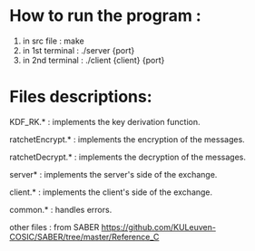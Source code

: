 # How to run the program : 

1) in src file : make 
2) in 1st terminal : ./server \{port\}
3) in 2nd terminal : ./client \{client\} \{port\}

# Files descriptions: 

KDF_RK.* : implements the key derivation function. 

ratchetEncrypt.* : implements the encryption of the messages. 

ratchetDecrypt.* : implements the decryption of the messages. 

server* : implements the server's side of the exchange. 

client.* : implements the client's side of the exchange. 

common.* : handles errors. 

other files : from SABER https://github.com/KULeuven-COSIC/SABER/tree/master/Reference_C

